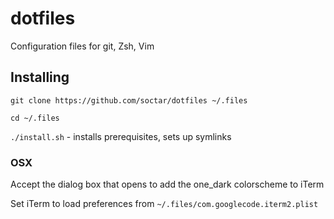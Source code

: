 # dotfiles
Configuration files for git, Zsh, Vim

## Installing
`git clone https://github.com/soctar/dotfiles ~/.files`

`cd ~/.files`

`./install.sh` - installs prerequisites, sets up symlinks

### OSX
Accept the dialog box that opens to add the one_dark colorscheme to iTerm

Set iTerm to load preferences from `~/.files/com.googlecode.iterm2.plist`
